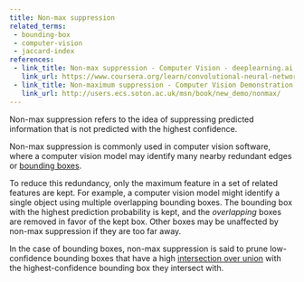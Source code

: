 ```yaml
---
title: Non-max suppression
related_terms:
 - bounding-box
 - computer-vision
 - jaccard-index
references:
 - link_title: Non-max suppression - Computer Vision - deeplearning.ai
   link_url: https://www.coursera.org/learn/convolutional-neural-networks/lecture/dvrjH/non-max-suppression
 - link_title: Non-maximum suppression - Computer Vision Demonstration Website
   link_url: http://users.ecs.soton.ac.uk/msn/book/new_demo/nonmax/
---
```

Non-max suppression refers to the idea of suppressing predicted
information that is not predicted with the highest confidence.

Non-max suppression is commonly used in computer vision software,
where a computer vision model may identify many nearby redundant edges
or [bounding boxes](/term/bounding-box).

To reduce this redundancy, only the maximum feature in a set
of related features are kept. For example, a computer vision model
might identify a single object using multiple overlapping bounding boxes.
The bounding box with the highest prediction probability is kept,
and the *overlapping* boxes are removed in favor of the kept box.
Other boxes may be unaffected by non-max suppression if they are too far away.

In the case of bounding boxes, non-max suppression is said to
prune low-confidence bounding boxes that have a high
[intersection over union](/terms/jaccard-index/)
with the highest-confidence bounding box they intersect with.